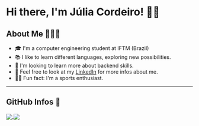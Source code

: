 # Hi there, I'm Júlia Cordeiro! 👋🏻

## About Me 👩🏻‍💻

- 🎓 I'm a computer engineering student at IFTM (Brazil)
- 📚 I like to learn different languages, exploring new possibilities.
- 🌱 I'm looking to learn more about backend skills.
- 📑 Feel free to look at my [LinkedIn](https://www.linkedin.com/in/juliacordeirosilva/) for more infos about me.
- 💪🏻 Fun fact: I'm a sports enthusiast.

---

## GitHub Infos 🔎

<a href="https://github.com/JuliaCordeiro">
  <img align="center" src="https://github-readme-stats.vercel.app/api/top-langs/?username=JuliaCordeiro&layout=compact&count_private=true&theme=radical" />

  <img align="center" src="https://github-readme-stats.vercel.app/api?username=JuliaCordeiro&theme=radical&include_all_commits=true&count_private=true&hide=issues,contribs" />
</a>
